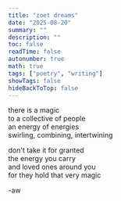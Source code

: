 ```yaml
---
title: "zoet dreams"
date: "2025-08-20"
summary: ""
description: ""
toc: false
readTime: false
autonumber: true
math: true
tags: ["poetry", "writing"]
showTags: false
hideBackToTop: false
---
```


there is a magic  
to a collective of people  
an energy of energies  
swirling, combining, intertwining  
  
don't take it for granted  
the energy you carry  
and loved ones around you  
for they hold that very magic  


-aw